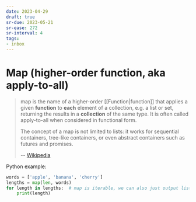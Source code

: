 ```yaml
---
date: 2023-04-29
draft: true
sr-due: 2023-05-21
sr-ease: 272
sr-interval: 4
tags:
- inbox
---
```


# Map (higher-order function, aka apply-to-all)

> map is the name of a higher-order [[Function|function]]
> that applies a given **function** to **each** element of a collection, e.g. a
> list or set, returning the results in a **collection** of the same type. It is
> often called apply-to-all when considered in functional form.
>
> The concept of a map is not limited to lists: it works for sequential
> containers, tree-like containers, or even abstract containers such as futures
> and promises.
>
> -- [Wikipedia](https://en.wikipedia.org/wiki/Map_\(higher-order_function\))

Python example:

```python
words = ['apple', 'banana', 'cherry']
lengths = map(len, words)
for length in lengths:  # map is iterable, we can also just output list
    print(length)
```